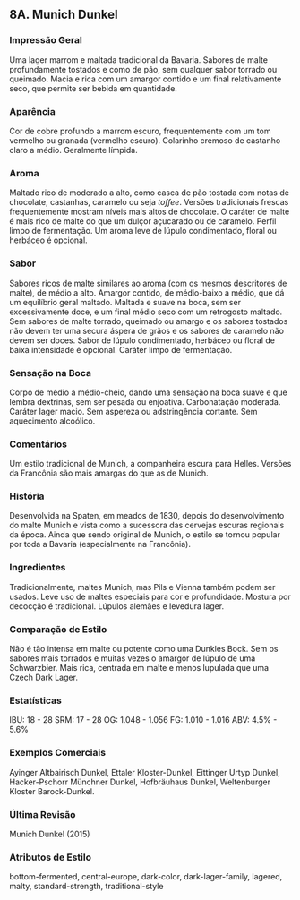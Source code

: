 ## 8A. Munich Dunkel

### Impressão Geral

Uma lager marrom e maltada tradicional da Bavaria. Sabores de malte profundamente tostados e como de pão, sem qualquer sabor torrado ou queimado. Macia e rica com um amargor contido e um final relativamente seco, que permite ser bebida em quantidade.

### Aparência

Cor de cobre profundo a marrom escuro, frequentemente com um tom vermelho ou granada (vermelho escuro). Colarinho cremoso de castanho claro a médio. Geralmente límpida.

### Aroma

Maltado rico de moderado a alto, como casca de pão tostada com notas de chocolate, castanhas, caramelo ou seja *toffee*. Versões tradicionais frescas frequentemente mostram níveis mais altos de chocolate. O caráter de malte é mais rico de malte do que um dulçor açucarado ou de caramelo. Perfil limpo de fermentação. Um aroma leve de lúpulo condimentado, floral ou herbáceo é opcional.

### Sabor

Sabores ricos de malte similares ao aroma (com os mesmos descritores de malte), de médio a alto. Amargor contido, de médio-baixo a médio, que dá um equilíbrio geral maltado. Maltada e suave na boca, sem ser excessivamente doce, e um final médio seco com um retrogosto maltado. Sem sabores de malte torrado, queimado ou amargo e os sabores tostados não devem ter uma secura áspera de grãos e os sabores de caramelo não devem ser doces. Sabor de lúpulo condimentado, herbáceo ou floral de baixa intensidade é opcional. Caráter limpo de fermentação.

### Sensação na Boca

Corpo de médio a médio-cheio, dando uma sensação na boca suave e que lembra dextrinas, sem ser pesada ou enjoativa. Carbonatação moderada. Caráter lager macio. Sem aspereza ou adstringência cortante. Sem aquecimento alcoólico.

### Comentários

Um estilo tradicional de Munich, a companheira escura para Helles. Versões da Francônia são mais amargas do que as de Munich.

### História

Desenvolvida na Spaten, em meados de 1830, depois do desenvolvimento do malte Munich e vista como a sucessora das cervejas escuras regionais da época. Ainda que sendo original de Munich, o estilo se tornou popular por toda a Bavaria (especialmente na Francônia).

### Ingredientes

Tradicionalmente, maltes Munich, mas Pils e Vienna também podem ser usados. Leve uso de maltes especiais para cor e profundidade. Mostura por decocção é tradicional. Lúpulos alemães e levedura lager.

### Comparação de Estilo

Não é tão intensa em malte ou potente como uma Dunkles Bock. Sem os sabores mais torrados e muitas vezes o amargor de lúpulo de uma Schwarzbier. Mais rica, centrada em malte e menos lupulada que uma Czech Dark Lager.

### Estatísticas

IBU: 18 - 28
SRM: 17 - 28
OG: 1.048 - 1.056
FG: 1.010 - 1.016
ABV: 4.5% - 5.6%

### Exemplos Comerciais

Ayinger Altbairisch Dunkel, Ettaler Kloster-Dunkel, Eittinger Urtyp Dunkel, Hacker-Pschorr Münchner Dunkel, Hofbräuhaus Dunkel, Weltenburger Kloster Barock-Dunkel.

### Última Revisão

Munich Dunkel (2015)

### Atributos de Estilo

bottom-fermented, central-europe, dark-color, dark-lager-family, lagered, malty, standard-strength, traditional-style

